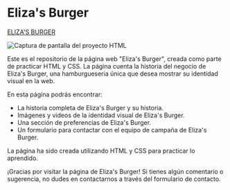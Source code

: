 # Eliza's Burger

[ELIZA'S BURGER](elizas-burger.netlify.app/)

![Captura de pantalla del proyecto HTML](https://raw.githubusercontent.com/nisvagodev/eliza's-burger-html-project/main/assets/img/captura-pantalla.png)

Este es el repositorio de la página web "Eliza's Burger", creada como parte de practicar HTML y CSS. La página cuenta la historia del negocio de Eliza's Burger, una hamburgueseria única que desea mostrar su identidad visual en la web.

En esta página podrás encontrar:

- La historia completa de Eliza's Burger y su historia.
- Imágenes y videos de la identidad visual de Eliza's Burger.
- Una sección de preferencias de Eliza's Burger.
- Un formulario para contactar con el equipo de campaña de Eliza's Burger.

La página ha sido creada utilizando HTML y CSS para practicar lo aprendido.

¡Gracias por visitar la página de Eliza's Burger! Si tienes algún comentario o sugerencia, no dudes en contactarnos a través del formulario de contacto.
